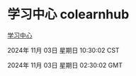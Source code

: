 # 学习中心 colearnhub
[学习中心](http://219.139.197.74:56308/colearnhub/)

2024年 11月 03日 星期日 10:30:02 CST

2024年 11月 03日 星期日 02:30:02 GMT
